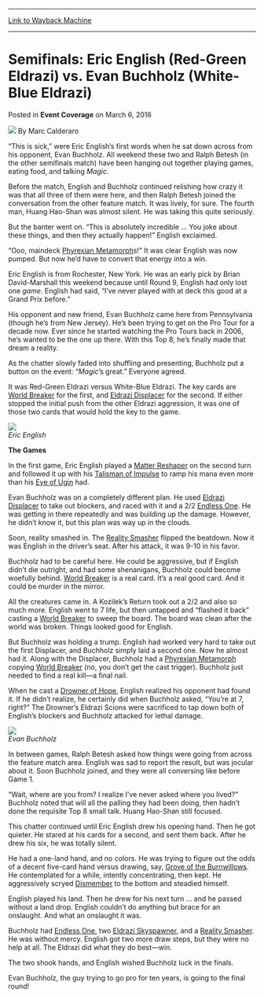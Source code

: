
---
[Link to Wayback Machine](https://web.archive.org/web/20170415173011/http://magic.wizards.com/en/events/coverage/gpdet16/semifinal-eric-english-vs-evan-buchholz-2016-03-06)

[_metadata_:author]:- "Marc Calderaro"
[_metadata_:description]:- "“This is sick,” were Eric English’s first words when he sat down across from his opponent, Evan Buchholz. All weekend these two and Ralph Betesh (in the other semifinals match) have been hanging out together playing games, eating food, and talking Magic.&#13; &#13; Before the match, English and Buchholz continued relishing how crazy it was that all three of them were here, and then Ralph Betesh joined the conversation from the other feature match. It was lively, for sure. The fourth man, Huang Hao-Shan was almost silent. He was taking this quite seriously."
[_metadata_:generator]:- "Drupal 7 (http://drupal.org)"
[_metadata_:node]:- "992231"
[_metadata_:publish_date]:- "2016-03-06"
[_metadata_:source]:- "div-main-content"
[_metadata_:title]:- "Semifinals: Eric English (Red-Green Eldrazi) vs. Evan Buchholz (White-Blue Eldrazi)"
[_metadata_:wayback_capture_timestamp]:- "2017-04-15 17:30:11"
[_metadata_:wayback_raw_url]:- "https://web.archive.org/web/20170415173011id_/http://magic.wizards.com/en/events/coverage/gpdet16/semifinal-eric-english-vs-evan-buchholz-2016-03-06"
[_metadata_:wayback_url]:- "http://magic.wizards.com/en/events/coverage/gpdet16/semifinal-eric-english-vs-evan-buchholz-2016-03-06"
---


Semifinals: Eric English (Red-Green Eldrazi) vs. Evan Buchholz (White-Blue Eldrazi)
===================================================================================



 Posted in **Event Coverage**
 on March 6, 2016 






![](https://media.magic.wizards.com/styles/auth_small/public/images/person/calderaro.jpg)
By Marc Calderaro











“This is sick,” were Eric English’s first words when he sat down across from his opponent, Evan Buchholz. All weekend these two and Ralph Betesh (in the other semifinals match) have been hanging out together playing games, eating food, and talking *Magic*.


Before the match, English and Buchholz continued relishing how crazy it was that all three of them were here, and then Ralph Betesh joined the conversation from the other feature match. It was lively, for sure. The fourth man, Huang Hao-Shan was almost silent. He was taking this quite seriously.


But the banter went on. “This is absolutely incredible ... You joke about these things, and then they actually happen!” English exclaimed.


“Ooo, maindeck [Phyrexian Metamorph](http://gatherer.wizards.com/Pages/Card/Details.aspx?name=Phyrexian+Metamorph)s!” It was clear English was now pumped. But now he’d have to convert that energy into a win.


Eric English is from Rochester, New York. He was an early pick by Brian David-Marshall this weekend because until Round 9, English had only lost one *game*. English had said, “I’ve never played with at deck this good at a Grand Prix before.”


His opponent and new friend, Evan Buchholz came here from Pennsylvania (though he’s from New Jersey). He’s been trying to get on the Pro Tour for a decade now. Ever since he started watching the Pro Tours back in 2006, he’s wanted to be the one up there. With this Top 8, he’s finally made that dream a reality.


As the chatter slowly faded into shuffling and presenting, Buchholz put a button on the event: “*Magic*’s great.” Everyone agreed.


It was Red-Green Eldrazi versus White-Blue Eldrazi. The key cards are [World Breaker](http://gatherer.wizards.com/Pages/Card/Details.aspx?name=World+Breaker) for the first, and [Eldrazi Displacer](http://gatherer.wizards.com/Pages/Card/Details.aspx?name=Eldrazi+Displacer) for the second. If either stopped the initial push from the other Eldrazi aggression, it was one of those two cards that would hold the key to the game.


![](https://media.wizards.com/2016/events/gpdet16/SF---English.jpg)  
*Eric English*


**The Games**


In the first game, Eric English played a [Matter Reshaper](http://gatherer.wizards.com/Pages/Card/Details.aspx?name=Matter+Reshaper) on the second turn and followed it up with his [Talisman of Impulse](http://gatherer.wizards.com/Pages/Card/Details.aspx?name=Talisman+of+Impulse) to ramp his mana even more than his [Eye of Ugin](http://gatherer.wizards.com/Pages/Card/Details.aspx?name=Eye+of+Ugin) had.


Evan Buchholz was on a completely different plan. He used [Eldrazi Displacer](http://gatherer.wizards.com/Pages/Card/Details.aspx?name=Eldrazi+Displacer) to take out blockers, and raced with it and a 2/2 [Endless One](http://gatherer.wizards.com/Pages/Card/Details.aspx?name=Endless+One). He was getting in there repeatedly and was building up the damage. However, he didn’t know it, but this plan was way up in the clouds.


Soon, reality smashed in. The [Reality Smasher](http://gatherer.wizards.com/Pages/Card/Details.aspx?name=Reality+Smasher) flipped the beatdown. Now it was English in the driver’s seat. After his attack, it was 9-10 in his favor.


Buchholz had to be careful here. He could be aggressive, but if English didn’t die outright, and had some shenanigans, Buchholz could become woefully behind. [World Breaker](http://gatherer.wizards.com/Pages/Card/Details.aspx?name=World+Breaker) is a real card. It’s a real good card. And it could be murder in the mirror.


All the creatures came in. A Kozilek’s Return took out a 2/2 and also so much more. English went to 7 life, but then untapped and “flashed it back” casting a [World Breaker](http://gatherer.wizards.com/Pages/Card/Details.aspx?name=World+Breaker) to sweep the board. The board was clean after the world was broken. Things looked good for English.


But Buchholz was holding a trump. English had worked very hard to take out the first Displacer, and Buchholz simply laid a second one. Now he almost had it. Along with the Displacer, Buchholz had a [Phyrexian Metamorph](http://gatherer.wizards.com/Pages/Card/Details.aspx?name=Phyrexian+Metamorph) copying [World Breaker](http://gatherer.wizards.com/Pages/Card/Details.aspx?name=World+Breaker) (no, you don’t get the cast trigger). Buchholz just needed to find a real kill—a final nail.


When he cast a [Drowner of Hope](http://gatherer.wizards.com/Pages/Card/Details.aspx?name=Drowner+of+Hope), English realized his opponent had found it. If he didn’t realize, he certainly did when Buchholz asked, “You’re at 7, right?” The Drowner’s Eldrazi Scions were sacrificed to tap down both of English’s blockers and Buchholz attacked for lethal damage.


![](https://media.wizards.com/2016/events/gpdet16/SF---Buchholz.jpg)  
*Evan Buchholz*


In between games, Ralph Betesh asked how things were going from across the feature match area. English was sad to report the result, but was jocular about it. Soon Buchholz joined, and they were all conversing like before Game 1.


“Wait, where are you from? I realize I’ve never asked where you lived?” Buchholz noted that will all the palling they had been doing, then hadn’t done the requisite Top 8 small talk. Huang Hao-Shan still focused.


This chatter continued until Eric English drew his opening hand. Then he got quieter. He stared at his cards for a second, and sent them back. After he drew his six, he was totally silent.


He had a one-land hand, and no colors. He was trying to figure out the odds of a decent five-card hand versus drawing, say, [Grove of the Burnwillows](http://gatherer.wizards.com/Pages/Card/Details.aspx?name=Grove+of+the+Burnwillows). He contemplated for a while, intently concentrating, then kept. He aggressively scryed [Dismember](http://gatherer.wizards.com/Pages/Card/Details.aspx?name=Dismember) to the bottom and steadied himself.


English played his land. Then he drew for his next turn ... and he passed without a land drop. English couldn’t do anything but brace for an onslaught. And what an onslaught it was.


Buchholz had [Endless One](http://gatherer.wizards.com/Pages/Card/Details.aspx?name=Endless+One), two [Eldrazi Skyspawner](http://gatherer.wizards.com/Pages/Card/Details.aspx?name=Eldrazi+Skyspawner), and a [Reality Smasher](http://gatherer.wizards.com/Pages/Card/Details.aspx?name=Reality+Smasher). He was without mercy. English got two more draw steps, but they were no help at all. The Eldrazi did what they do best—win.


The two shook hands, and English wished Buchholz luck in the finals.


Evan Buchholz, the guy trying to go pro for ten years, is going to the final round!







